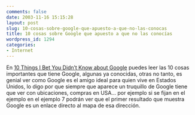 ```yaml
---
comments: false
date: 2003-11-16 15:15:28
layout: post
slug: 10-cosas-sobre-google-que-apuesto-a-que-no-las-conocas
title: 10 cosas sobre Google que apuesto a que no las conocías
wordpress_id: 1294
categories:
- Internet
---
```


En [10 Things I Bet You Didn’t Know about Google](http://www.bu.edu/mfeldman/Google/) puedes leer las 10 cosas importantes que tiene Google, algunas ya conocidas, otras no tanto, es genial ver como Google es el amigo ideal para quien vive en Estados Unidos, lo digo por que siempre que aparece un truquillo de Google tiene que ver con ubicaciones, compras en USA… por ejemplo si se fijan en el ejemplo en el ejemplo 7 podrán ver que el primer resultado que muestra Google es un enlace directo al mapa de esa dirección.




 
